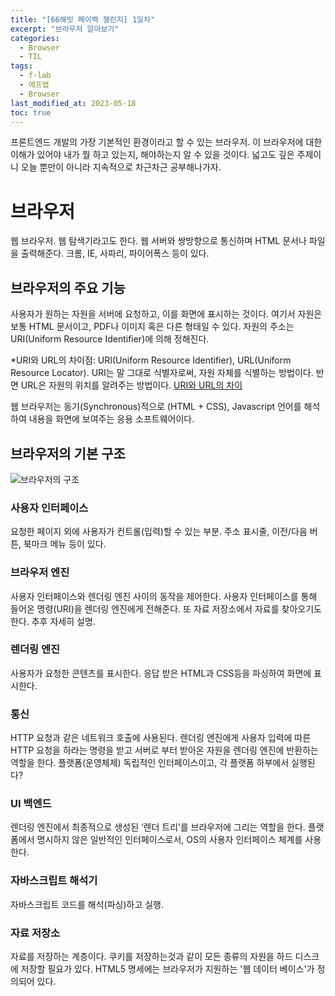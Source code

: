 ```yaml
---
title: "[66해빗 페이백 챌린지] 1일차"
excerpt: "브라우저 알아보기"
categories:
  - Browser
  - TIL
tags:
  - f-lab
  - 에프랩
  - Browser
last_modified_at: 2023-05-18
toc: true
---
```


프론트엔드 개발의 가장 기본적인 환경이라고 할 수 있는 브라우저. 이 브라우저에 대한 이해가 있어야 내가 뭘 하고 있는지, 해야하는지 알 수 있을 것이다. 넓고도 깊은 주제이니 오늘 뿐만이 아니라 지속적으로 차근차근 공부해나가자.

# 브라우저

웹 브라우저. 웹 탐색기라고도 한다. 웹 서버와 쌍방향으로 통신하며 HTML 문서나 파일을 출력해준다. 크롬, IE, 사파리, 파이어폭스 등이 있다.

## 브라우저의 주요 기능

사용자가 원하는 자원을 서버에 요청하고, 이를 화면에 표시하는 것이다. 여기서 자원은 보통 HTML 문서이고, PDF나 이미지 혹은 다른 형태일 수 있다. 자원의 주소는 URI(Uniform Resource Identifier)에 의해 정해진다.

\*URI와 URL의 차이점: URI(Uniform Resource Identifier), URL(Uniform Resource Locator). URI는 말 그대로 식별자로써, 자원 자체를 식별하는 방법이다. 반면 URL은 자원의 위치를 알려주는 방법이다. [URI와 URL의 차이](https://inpa.tistory.com/entry/WEB-%F0%9F%8C%90-URL-URI-%EC%B0%A8%EC%9D%B4)

웹 브라우저는 동기(Synchronous)적으로 (HTML + CSS), Javascript 언어를 해석하여 내용을 화면에 보여주는 응용 소프트웨어이다.

## 브라우저의 기본 구조

![브라우저의 구조](https://d2.naver.com/content/images/2015/06/helloworld-59361-1.png)

### 사용자 인터페이스

요청한 페이지 외에 사용자가 컨트롤(입력)할 수 있는 부분. 주소 표시줄, 이전/다음 버튼, 북마크 메뉴 등이 있다.

### 브라우저 엔진

사용자 인터페이스와 렌더링 엔진 사이의 동작을 제어한다. 사용자 인터페이스를 통해 들어온 명령(URI)을 렌더링 엔진에게 전해준다. 또 자료 저장소에서 자료를 찾아오기도 한다. 추후 자세히 설명.

### 렌더링 엔진

사용자가 요청한 콘텐츠를 표시한다. 응답 받은 HTML과 CSS등을 파싱하여 화면에 표시한다.

### 통신

HTTP 요청과 같은 네트워크 호출에 사용된다. 렌더링 엔진에게 사용자 입력에 따른 HTTP 요청을 하라는 명령을 받고 서버로 부터 받아온 자원을 렌더링 엔진에 반환하는 역할을 한다. 플랫폼(운영체제) 독립적인 인터페이스이고, 각 플랫폼 하부에서 실행된다?

### UI 백엔드

렌더링 엔진에서 최종적으로 생성된 ‘렌더 트리’를 브라우저에 그리는 역할을 한다. 플랫폼에서 명시하지 않은 일반적인 인터페이스로서, OS의 사용자 인터페이스 체계를 사용한다.

### 자바스크립트 해석기

자바스크립트 코드를 해석(파싱)하고 실행.

### 자료 저장소

자료를 저장하는 계층이다. 쿠키를 저장하는것과 같이 모든 종류의 자원을 하드 디스크에 저장할 필요가 있다. HTML5 명세에는 브라우저가 지원하는 '웹 데이터 베이스'가 정의되어 있다.
